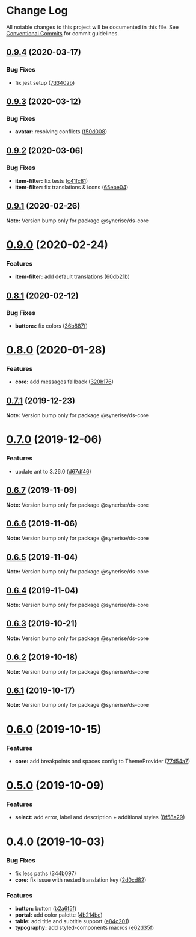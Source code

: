 # Change Log

All notable changes to this project will be documented in this file.
See [Conventional Commits](https://conventionalcommits.org) for commit guidelines.

## [0.9.4](https://github.com/synerise/synerise-design/compare/@synerise/ds-core@0.9.3...@synerise/ds-core@0.9.4) (2020-03-17)

### Bug Fixes

- fix jest setup ([7d3402b](https://github.com/synerise/synerise-design/commit/7d3402b6cb6e99f7203b42c349c71b89d74d27f4))

## [0.9.3](https://github.com/synerise/synerise-design/compare/@synerise/ds-core@0.9.2...@synerise/ds-core@0.9.3) (2020-03-12)

### Bug Fixes

- **avatar:** resolving conflicts ([f50d008](https://github.com/synerise/synerise-design/commit/f50d00875b6fd6ad3b57fb4d074c053221a4fce8))

## [0.9.2](https://github.com/synerise/synerise-design/compare/@synerise/ds-core@0.9.1...@synerise/ds-core@0.9.2) (2020-03-06)

### Bug Fixes

- **item-filter:** fix tests ([c41fc81](https://github.com/synerise/synerise-design/commit/c41fc811144f3cda212e76f033ad33ff7cf39766))
- **item-filter:** fix translations & icons ([65ebe04](https://github.com/synerise/synerise-design/commit/65ebe04685624528f44f810cb655ca469f2f836a))

## [0.9.1](https://github.com/synerise/synerise-design/compare/@synerise/ds-core@0.9.0...@synerise/ds-core@0.9.1) (2020-02-26)

**Note:** Version bump only for package @synerise/ds-core

# [0.9.0](https://github.com/synerise/synerise-design/compare/@synerise/ds-core@0.8.1...@synerise/ds-core@0.9.0) (2020-02-24)

### Features

- **item-filter:** add default translations ([60db21b](https://github.com/synerise/synerise-design/commit/60db21bd70058f7b75ee1492a73b572a309fc584))

## [0.8.1](https://github.com/synerise/synerise-design/compare/@synerise/ds-core@0.8.0...@synerise/ds-core@0.8.1) (2020-02-12)

### Bug Fixes

- **buttons:** fix colors ([36b887f](https://github.com/synerise/synerise-design/commit/36b887f4bc4099304b6bfbb2e6b8d7c48cbcc17b))

# [0.8.0](https://github.com/synerise/synerise-design/compare/@synerise/ds-core@0.7.3...@synerise/ds-core@0.8.0) (2020-01-28)

### Features

- **core:** add messages fallback ([320b176](https://github.com/synerise/synerise-design/commit/320b176365ecb88d18627b96df7e85604c14d915))

## [0.7.1](https://github.com/synerise/synerise-design/compare/@synerise/ds-core@0.7.0...@synerise/ds-core@0.7.1) (2019-12-23)

**Note:** Version bump only for package @synerise/ds-core

# [0.7.0](https://github.com/synerise/synerise-design/compare/@synerise/ds-core@0.6.7...@synerise/ds-core@0.7.0) (2019-12-06)

### Features

- update ant to 3.26.0 ([d67df46](https://github.com/synerise/synerise-design/commit/d67df4605844fb09680096df333886db40cb7c32))

## [0.6.7](https://github.com/synerise/synerise-design/compare/@synerise/ds-core@0.6.6...@synerise/ds-core@0.6.7) (2019-11-09)

**Note:** Version bump only for package @synerise/ds-core

## [0.6.6](https://github.com/synerise/synerise-design/compare/@synerise/ds-core@0.6.5...@synerise/ds-core@0.6.6) (2019-11-06)

**Note:** Version bump only for package @synerise/ds-core

## [0.6.5](https://github.com/synerise/synerise-design/compare/@synerise/ds-core@0.6.4...@synerise/ds-core@0.6.5) (2019-11-04)

**Note:** Version bump only for package @synerise/ds-core

## [0.6.4](https://github.com/synerise/synerise-design/compare/@synerise/ds-core@0.6.3...@synerise/ds-core@0.6.4) (2019-11-04)

**Note:** Version bump only for package @synerise/ds-core

## [0.6.3](https://github.com/synerise/synerise-design/compare/@synerise/ds-core@0.6.2...@synerise/ds-core@0.6.3) (2019-10-21)

**Note:** Version bump only for package @synerise/ds-core

## [0.6.2](https://github.com/synerise/synerise-design/compare/@synerise/ds-core@0.6.1...@synerise/ds-core@0.6.2) (2019-10-18)

**Note:** Version bump only for package @synerise/ds-core

## [0.6.1](https://github.com/synerise/synerise-design/compare/@synerise/ds-core@0.6.0...@synerise/ds-core@0.6.1) (2019-10-17)

**Note:** Version bump only for package @synerise/ds-core

# [0.6.0](https://github.com/synerise/synerise-design/compare/@synerise/ds-core@0.5.0...@synerise/ds-core@0.6.0) (2019-10-15)

### Features

- **core:** add breakpoints and spaces config to ThemeProvider ([77d54a7](https://github.com/synerise/synerise-design/commit/77d54a7))

# [0.5.0](https://github.com/synerise/synerise-design/compare/@synerise/ds-core@0.4.0...@synerise/ds-core@0.5.0) (2019-10-09)

### Features

- **select:** add error, label and description + additional styles ([8f58a29](https://github.com/synerise/synerise-design/commit/8f58a29))

# 0.4.0 (2019-10-03)

### Bug Fixes

- fix less paths ([344b097](https://github.com/synerise/synerise-design/commit/344b097))
- **core:** fix issue with nested translation key ([2d0cd82](https://github.com/synerise/synerise-design/commit/2d0cd82))

### Features

- **button:** button ([b2a6f5f](https://github.com/synerise/synerise-design/commit/b2a6f5f))
- **portal:** add color palette ([4b214bc](https://github.com/synerise/synerise-design/commit/4b214bc))
- **table:** add title and subtitle support ([e84c201](https://github.com/synerise/synerise-design/commit/e84c201))
- **typography:** add styled-components macros ([e62d35f](https://github.com/synerise/synerise-design/commit/e62d35f))
